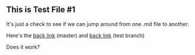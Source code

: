 ## This is Test File #1

It's just a check to see if we can jump around from one .md file to another.

Here's the [back link](../../) (master) and [back link](../../tree/testbranch) (test branch)

Does it work?
